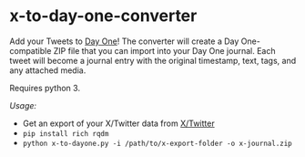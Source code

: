 # x-to-day-one-converter
Add your Tweets to [Day One](https://dayoneapp.com)! The converter will create a Day One-compatible ZIP file that you can import into your Day One journal. Each tweet will become a journal entry with the original timestamp, text, tags, and any attached media.

Requires python 3.

*Usage:*
* Get an export of your X/Twitter data from [X/Twitter](https://x.com/settings/download_your_data)
* `pip install rich rqdm`
* `python x-to-dayone.py -i /path/to/x-export-folder -o x-journal.zip`
